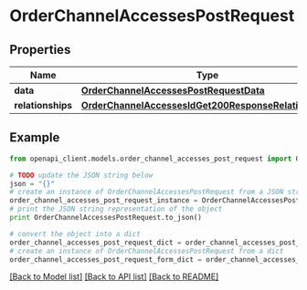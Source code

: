 # OrderChannelAccessesPostRequest


## Properties
Name | Type | Description | Notes
------------ | ------------- | ------------- | -------------
**data** | [**OrderChannelAccessesPostRequestData**](OrderChannelAccessesPostRequestData.md) |  | [optional] 
**relationships** | [**OrderChannelAccessesIdGet200ResponseRelationships**](OrderChannelAccessesIdGet200ResponseRelationships.md) |  | [optional] 

## Example

```python
from openapi_client.models.order_channel_accesses_post_request import OrderChannelAccessesPostRequest

# TODO update the JSON string below
json = "{}"
# create an instance of OrderChannelAccessesPostRequest from a JSON string
order_channel_accesses_post_request_instance = OrderChannelAccessesPostRequest.from_json(json)
# print the JSON string representation of the object
print OrderChannelAccessesPostRequest.to_json()

# convert the object into a dict
order_channel_accesses_post_request_dict = order_channel_accesses_post_request_instance.to_dict()
# create an instance of OrderChannelAccessesPostRequest from a dict
order_channel_accesses_post_request_form_dict = order_channel_accesses_post_request.from_dict(order_channel_accesses_post_request_dict)
```
[[Back to Model list]](../README.md#documentation-for-models) [[Back to API list]](../README.md#documentation-for-api-endpoints) [[Back to README]](../README.md)


